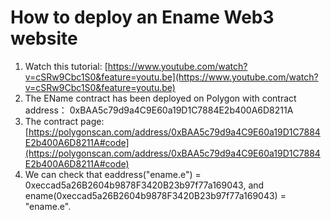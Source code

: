 
# How to deploy an Ename Web3 website
1. Watch this tutorial: [https://www.youtube.com/watch?v=cSRw9Cbc1S0&feature=youtu.be](https://www.youtube.com/watch?v=cSRw9Cbc1S0&feature=youtu.be)
2. The EName contract has been deployed on Polygon with contract address： 0xBAA5c79d9a4C9E60a19D1C7884E2b400A6D8211A
3. The contract page: [https://polygonscan.com/address/0xBAA5c79d9a4C9E60a19D1C7884E2b400A6D8211A#code](https://polygonscan.com/address/0xBAA5c79d9a4C9E60a19D1C7884E2b400A6D8211A#code)
4. We can check that eaddress("ename.e") = 0xeccad5a26B2604b9878F3420B23b97f77a169043, and ename(0xeccad5a26B2604b9878F3420B23b97f77a169043) = "ename.e".
   
   
